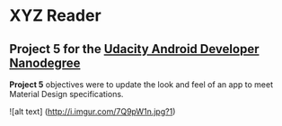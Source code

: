 # XYZ Reader

## Project 5 for the [Udacity Android Developer Nanodegree](https://www.udacity.com/course/android-developer-nanodegree--nd801)

**Project 5** objectives were to update the look and feel of an app to meet Material Design specifications. 


![alt text] (http://i.imgur.com/7Q9pW1n.jpg?1)
